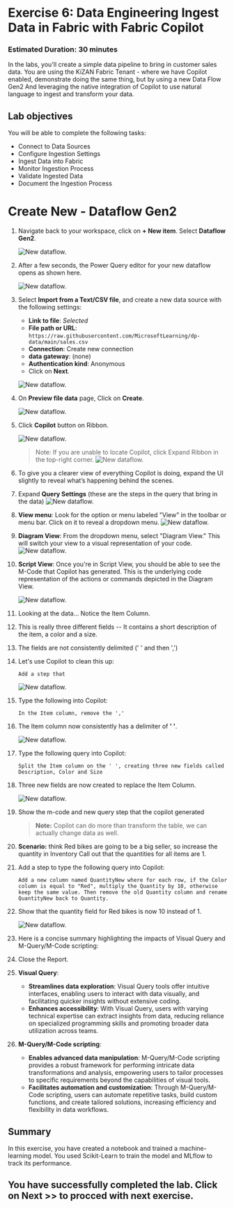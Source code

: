 # Exercise 6: Data Engineering Ingest Data in Fabric with Fabric Copilot

### Estimated Duration: 30 minutes
 In the labs, you'll create a simple data pipeline to bring in customer sales data. You are using the KiZAN Fabric Tenant - where we have Copilot enabled, demonstrate doing the same thing, but by using a new Data Flow Gen2 And leveraging the native integration of Copilot to use natural language to ingest and transform your data.

## Lab objectives

You will be able to complete the following tasks:

- Connect to Data Sources  
- Configure Ingestion Settings  
- Ingest Data into Fabric  
- Monitor Ingestion Process  
- Validate Ingested Data  
- Document the Ingestion Process
   
# Create New - Dataflow Gen2

1. Navigate back to your workspace, click on **+ New item**. Select **Dataflow Gen2**.

   ![New dataflow.](./Images/E6T1S1.png)

1. After a few seconds, the Power Query editor for your new dataflow opens as shown here.

   ![New dataflow.](./Images/new-dataflow.png)

1. Select **Import from a Text/CSV file**, and create a new data source with the following settings:

    - **Link to file**: *Selected*
    - **File path or URL**: `https://raw.githubusercontent.com/MicrosoftLearning/dp-data/main/sales.csv`
    - **Connection**: Create new connection
    - **data gateway**: (none)
    - **Authentication kind**: Anonymous
    - Click on **Next**.

   ![New dataflow.](./Images/29.png)

1. On **Preview file data** page, Click on **Create**.

   ![New dataflow.](./Images/30.png)

1. Click **Copilot** button on Ribbon. 

    ![New dataflow.](./Images/E6T1S6.png)
   > Note: If you are unable to locate Copilot, click Expand Ribbon in the top-right corner.
   ![New dataflow.](./Images/cop-1.png)

1. To give you a clearer view of everything Copilot is doing, expand the UI slightly to reveal what’s happening behind the scenes.

1. Expand **Query Settings** (these are the steps in the query that bring in the data)
   ![New dataflow.](./Images/cop-2.png)

1. **View menu**: Look for the option or menu labeled "View" in the toolbar or menu bar. Click on it to reveal a dropdown menu.
   ![New dataflow.](./Images/cop-3.png)

1. **Diagram View**: From the dropdown menu, select "Diagram View." This will switch your view to a visual representation of your code.
   ![New dataflow.](./Images/cop-4.png)

1. **Script View**: Once you're in Script View, you should be able to see the M-Code that Copilot has generated. This is the underlying code representation of the actions or commands depicted in the Diagram View.

   ![New dataflow.](./Images/1.png)

1. Looking at the data… Notice the Item Column.

1. This is really three different fields -- It contains a short description of the item, a color and a size.

1.	The fields are not consistently delimited (' ' and then ',')

1. Let's use Copilot to clean this up:

    ```
   	Add a step that
    ```
    ![New dataflow.](./Images/3.png)

1. Type the following into Copilot:
 
    ```
    In the Item column, remove the ','
    ```
 
1. The Item column now consistently has a delimiter of **' '**.

   ![New dataflow.](./Images/4.png)

1. Type the following query into Copilot:
 
    ```
    Split the Item column on the ' ', creating three new fields called Description, Color and Size
    ```
 
1. Three new fields are now created to replace the Item Column.

   ![New dataflow.](./Images/5.png)
 
1. Show the m-code and new query step that the copilot generated
 
   >**Note:** Copilot can do more than transform the table, we can actually change data as well.

1. **Scenario:** think Red bikes are going to be a big seller, so increase the quantity in Inventory
Call out that the quantities for all items are 1.

1. Add a step to type the following query into Copilot:
 
    ```
    Add a new column named QuantityNew where for each row, if the Color column is equal to "Red", multiply the Quantity by 10, otherwise keep the same value. Then remove the old Quantity column and rename QuantityNew back to Quantity.
    ```
 
1. Show that the quantity field for Red bikes is now 10 instead of 1.

   ![New dataflow.](./Images/6a.png)
 
1. Here is a concise summary highlighting the impacts of Visual Query and M-Query/M-Code scripting:

1. Close the Report.

1. **Visual Query**:
   - **Streamlines data exploration**: Visual Query tools offer intuitive interfaces, enabling users to interact with data visually, and facilitating quicker insights without extensive coding.
   - **Enhances accessibility**: With Visual Query, users with varying technical expertise can extract insights from data, reducing reliance on specialized programming skills and promoting broader data utilization across teams.

2. **M-Query/M-Code scripting**:
   - **Enables advanced data manipulation**: M-Query/M-Code scripting provides a robust framework for performing intricate data transformations and analysis, empowering users to tailor processes to specific requirements beyond the capabilities of visual tools.
   - **Facilitates automation and customization**: Through M-Query/M-Code scripting, users can automate repetitive tasks, build custom functions, and create tailored solutions, increasing efficiency and flexibility in data workflows.

## Summary
In this exercise, you have created a notebook and trained a machine-learning model. You used Scikit-Learn to train the model and MLflow to track its performance.

## You have successfully completed the lab. Click on Next >> to procced with next exercise.
